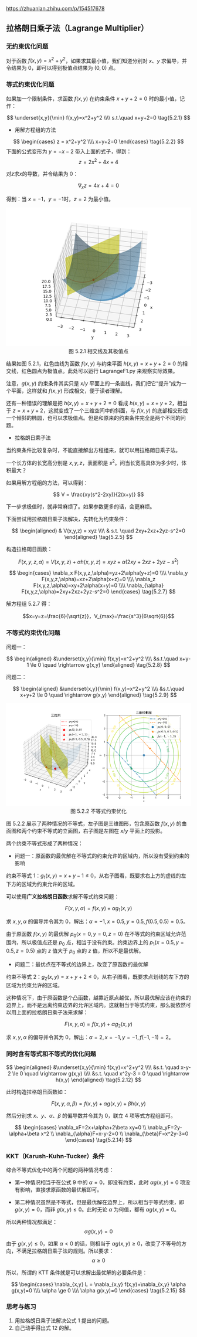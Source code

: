 https://zhuanlan.zhihu.com/p/154517678


## 拉格朗日乘子法（Lagrange Multiplier）

### 无约束优化问题

对于函数 $f(x,y)=x^2+y^2$，如果求其最小值，我们知道分别对 $x、y$ 求偏导，并令结果为 0，即可以得到极值点结果为 $(0,0)$ 点。

### 等式约束优化问题

如果加一个限制条件，求函数 $f(x,y)$ 在约束条件 $x+y+2=0$ 时的最小值，记作：

$$
\underset{x,y}{\min} f(x,y)=x^2+y^2
\\\\
s.t.\quad x+y+2=0
\tag{5.2.1}
$$

- 用解方程组的方法

$$
\begin{cases}
    z = x^2+y^2
    \\\\
    x+y+2=0
\end{cases}
\tag{5.2.2}
$$
下面的公式变形为 $y=-x-2$ 带入上面的式子，得到：
$$
z=2x^2+4x+4 \tag{5.2.3}
$$

对$z$求$x$的导数，并令结果为 0：

$$
\nabla_x z = 4x+4 = 0 \tag{5.2.4}
$$

得到：当 $x=-1，y=-1$时，$z=2$ 为最小值。

<img src="./images/5.2.1.png" />

<center>图 5.2.1 相交线及其极值点</center>

结果如图 5.2.1，红色曲线为函数 $f(x,y)$ 与约束平面 $h(x,y)=x+y+2=0$ 的相交线，红色圆点为极值点。此处可以运行 LagrangeF1.py 来观察实际效果。

注意，$g(x,y)$ 约束条件其实只是 $x/y$ 平面上的一条直线，我们把它“提升”成为一个平面，这样就和 $f(x,y)$ 形成相交，便于读者理解。

还有一种错误的理解是把 $h(x,y)=x+y+2=0$ 看成 $h(x,y)=x+y+2$，相当于 $z=x+y+2$，这就变成了一个三维空间中的斜面，与 $f(x,y)$ 的底部相交形成一个倾斜的椭圆，也可以求极值点。但是和原来的约束条件完全是两个不同的问题。

- 拉格朗日乘子法

当约束条件比较复杂时，不能直接解出方程组来，就可以用拉格朗日乘子法。

一个长方体的长宽高分别是 $x,y,z$，表面积是 $s^2$。问当长宽高具体为多少时，体积最大？

如果用解方程组的方法，可以得到：

$$
V = \frac{xy(s^2-2xy)}{2(x+y)}
$$

下一步求极值时，就非常麻烦了。如果参数更多的话，会更麻烦。

下面尝试用拉格朗日乘子法解决，先转化为约束条件：

$$
\begin{aligned}
    & V(x,y,z) = xyz
    \\\\
    & s.t. \quad 2xy+2xz+2yz-s^2=0
\end{aligned}
\tag{5.2.5}
$$

构造拉格朗日函数：

$$
F(x,y,z,\alpha)=V(x,y,z)+\alpha h(x,y,z)=xyz+\alpha(2xy+2xz+2yz-s^2) \tag{5.2.6}
$$

$$
\begin{cases}
    \nabla_x F(x,y,z,\alpha)=yz+2\alpha(y+z)=0
    \\\\
    \nabla_y F(x,y,z,\alpha)=xz+2\alpha(x+z)=0
    \\\\
    \nabla_z F(x,y,z,\alpha)=xy+2\alpha(x+y)=0
    \\\\
    \nabla_{\alpha} F(x,y,z,\alpha)=2xy+2xz+2yz-s^2=0
\end{cases}
\tag{5.2.7}
$$

解方程组 5.2.7 得：

$$x=y=z=\frac{6}{\sqrt{z}}，V_{max}=\frac{s^3}{6\sqrt{6}}$$


### 不等式约束优化问题

问题一：

$$
\begin{aligned}
&\underset{x,y}{\min} f(x,y)=x^2+y^2
\\\\
&s.t.\quad x+y-1 \le 0 \quad \rightarrow g(x,y)
\end{aligned}
\tag{5.2.8}
$$

问题二：

$$
\begin{aligned}
&\underset{x,y}{\min} f(x,y)=x^2+y^2
\\\\
&s.t.\quad x+y+2 \le 0 \quad \rightarrow g(x,y)
\end{aligned}
\tag{5.2.9}
$$


<img src="./images/5.2.2.png" />

<center>图 5.2.2 不等式约束优化</center>

图 5.2.2 展示了两种情况的不等式，左子图是三维图形，包含原函数 $f(x,y)$ 的曲面图和两个约束不等式的立面图，右子图是左图在 $x/y$ 平面上的投影。

两个约束不等式形成了两种情况：

- 问题一：原函数的最优解在不等式的约束允许的区域内，所以没有受到约束的影响

约束不等式 1：$g_1(x,y)=x+y-1 \le 0$，从右子图看，既要求右上方的虚线的左下方的区域为约束允许的区域。

可以使用**广义拉格朗日函数**求解不等式约束问题：

$$
F(x,y,\alpha)=f(x,y)+\alpha g_1(x,y) \tag{5.2.10}
$$

求 $x,y,\alpha$ 的偏导并令其为 0，解出：$\alpha=-1,x=0.5,y=0.5,f(0.5,0.5)=0.5$。

由于原函数 $f(x,y)$ 的最优解 $p_0(x=0,y=0,z=0)$ 在不等式的约束区域允许范围内，所以极值点还是 $p_0$ 点，相当于没有约束。约束边界上的 $p_1(x=0.5,y=0.5,z=0.5)$ 点的 $z$ 值大于 $p_0$ 点的 $z$ 值，所以不是最优解。

- 问题二：最优点在不等式的边界上，改变了原函数的最优解

约束不等式 2：$g_2(x,y)=x+y+2 \le 0$，从右子图看，既要求点划线的左下方的区域为约束允许的区域。

这种情况下，由于原函数是个凸函数，越靠近原点越优，所以最优解应该在约束的边界上，而不是远离约束边界的允许区域内。这就相当于等式约束，那么就依然可以用上面的拉格朗日乘子法来求解：

$$
F(x,y,\alpha)=f(x,y)+\alpha g_2(x,y) \tag{5.2.11}
$$

求 $x,y,\alpha$ 的偏导并令其为 0，解出：$\alpha=2,x=-1,y=-1,f(-1,-1)=2$。

### 同时含有等式和不等式的优化问题

$$
\begin{aligned}
&\underset{x,y}{\min} f(x,y)=x^2+y^2
\\\\
&s.t. \quad x-y-2 \le 0 \quad \rightarrow g(x,y)
\\\\
&s.t. \quad x^2y-3 = 0 \quad \rightarrow h(x,y)
\end{aligned}
\tag{5.2.12}
$$

此时构造拉格朗日函数如：

$$
F(x,y,\alpha,\beta)=f(x,y)+\alpha g(x,y)+\beta h(x,y) \tag{5.2.13}
$$

然后分别求 $x、y、\alpha、\beta$ 的偏导数并令其为 0，联立 4 项等式方程组即可。

$$
\begin{cases}
    \nabla_xF=2x+\alpha+2\beta xy=0
    \\
    \nabla_yF=2y-\alpha+\beta x^2
    \\
    \nabla_{\alpha}F=x-y-2=0
    \\
    \nabla_{\beta}F=x^2y-3=0
\end{cases}
\tag{5.2.14}
$$

### KKT（Karush-Kuhn-Tucker）条件

综合不等式优化中的两个问题的两种情况考虑：
- 第一种情况相当于在公式 9 中的 $\alpha=0$，即没有约束，此时 $\alpha g(x,y)=0$ 项没有影响，直接求原函数的最优解即可。

- 第二种情况虽然是不等式，但是最优解在边界上，所以相当于等式约束，即 $g(x,y)=0$，而非 $g(x,y) \le 0$。此时无论 $\alpha$ 为何值，都有 $\alpha g(x,y)=0$。

所以两种情况都满足：
$$
\alpha g(x,y)=0 \tag{5.2.15}
$$

由于 $g(x,y) \le 0$，如果 $\alpha<0$ 的话，则相当于 $\alpha g(x,y) \ge 0$，改变了不等号的方向，不满足拉格朗日乘子法的规则。所以要求：
$$
\alpha \ge 0 \tag{5.2.16}
$$

所以，所谓的 KTT 条件就是可以求解出最优解的必要条件是：

$$
\begin{cases}
    \nabla_{x,y} L = \nabla_{x,y} f(x,y)+\nabla_{x,y}  \alpha g(x,y)=0
    \\\\
    \alpha \ge 0
    \\\\
    \alpha g(x,y)=0
\end{cases}
\tag{5.2.15}
$$


### 思考与练习

1. 用拉格朗日乘子法解决公式 1 提出的问题。
2. 自己动手得出式 12 的解。
